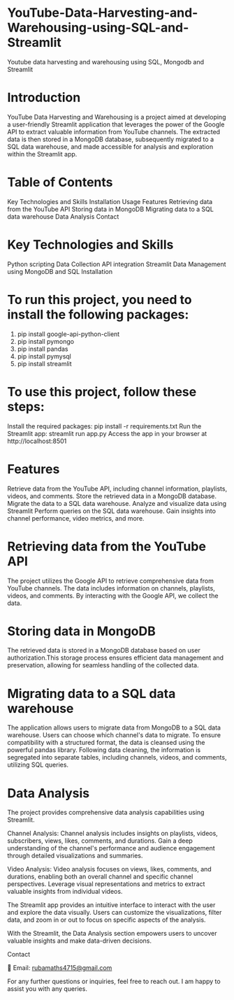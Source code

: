 # YouTube-Data-Harvesting-and-Warehousing-using-SQL-and-Streamlit

Youtube data harvesting and warehousing using SQL, Mongodb and Streamlit

# Introduction

YouTube Data Harvesting and Warehousing is a project aimed at developing a user-friendly Streamlit application that leverages the power of the Google API to extract valuable information from YouTube channels. The extracted data is then stored in a MongoDB database, subsequently migrated to a SQL data warehouse, and made accessible for analysis and exploration within the Streamlit app.

# Table of Contents

Key Technologies and Skills Installation Usage Features Retrieving data from the YouTube API Storing data in MongoDB Migrating data to a SQL data warehouse Data Analysis Contact

# Key Technologies and Skills

Python scripting Data Collection API integration Streamlit Data Management using MongoDB and SQL Installation

# To run this project, you need to install the following packages:

1. pip install google-api-python-client
2. pip install pymongo
3. pip install pandas
4. pip install pymysql
5. pip install streamlit

# To use this project, follow these steps:

Install the required packages: pip install -r requirements.txt Run the Streamlit app: streamlit run app.py Access the app in your browser at http://localhost:8501

# Features

Retrieve data from the YouTube API, including channel information, playlists, videos, and comments. Store the retrieved data in a MongoDB database. Migrate the data to a SQL data warehouse. Analyze and visualize data using Streamlit Perform queries on the SQL data warehouse. Gain insights into channel performance, video metrics, and more.

# Retrieving data from the YouTube API

The project utilizes the Google API to retrieve comprehensive data from YouTube channels. The data includes information on channels, playlists, videos, and comments. By interacting with the Google API, we collect the data.

# Storing data in MongoDB

The retrieved data is stored in a MongoDB database based on user authorization.This storage process ensures efficient data management and preservation, allowing for seamless handling of the collected data.

# Migrating data to a SQL data warehouse

The application allows users to migrate data from MongoDB to a SQL data warehouse. Users can choose which channel's data to migrate. To ensure compatibility with a structured format, the data is cleansed using the powerful pandas library. Following data cleaning, the information is segregated into separate tables, including channels, videos, and comments, utilizing SQL queries.

# Data Analysis

The project provides comprehensive data analysis capabilities using Streamlit.

Channel Analysis: Channel analysis includes insights on playlists, videos, subscribers, views, likes, comments, and durations. Gain a deep understanding of the channel's performance and audience engagement through detailed visualizations and summaries.

Video Analysis: Video analysis focuses on views, likes, comments, and durations, enabling both an overall channel and specific channel perspectives. Leverage visual representations and metrics to extract valuable insights from individual videos.

The Streamlit app provides an intuitive interface to interact with the user and explore the data visually. Users can customize the visualizations, filter data, and zoom in or out to focus on specific aspects of the analysis.

With the Streamlit, the Data Analysis section empowers users to uncover valuable insights and make data-driven decisions.

Contact

📧 Email: rubamaths4715@gmail.com

For any further questions or inquiries, feel free to reach out. I am happy to assist you with any queries.
